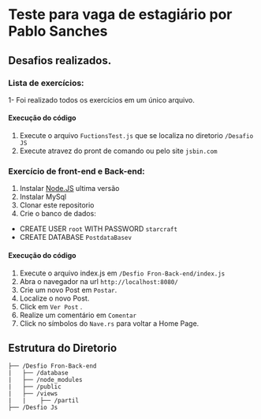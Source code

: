 # Teste para vaga de estagiário por Pablo Sanches


## Desafios realizados.
 
### Lista de exercícios:

1- Foi realizado todos os exercícios em um único arquivo.

#### Execução do código
1. Execute o arquivo `FuctionsTest.js`  que se localiza no diretorio `/Desafio JS` 
2. Execute atravez do pront de comando ou pelo site `jsbin.com`  
 



### Exercício de front-end e Back-end:

1. Instalar [Node.JS](https://nodejs.org/en/download/package-manager/) ultima versão
2. Instalar MySql
3. Clonar este repositorio
4. Crie o banco de dados:
  - CREATE USER `root` WITH PASSWORD `starcraft`
  - CREATE DATABASE `PostdataBasev` 

#### Execução do código
1. Execute o arquivo  index.js em `/Desfio Fron-Back-end/index.js`
2. Abra o navegador na url `http://localhost:8080/`
3. Crie um novo Post em  `Postar`.
4. Localize o novo Post.
5. Click em `Ver Post` .
6. Realize um comentário em `Comentar`
7. Click no símbolos  do `Nave.rs` para voltar a Home Page.


 

## Estrutura do Diretorio

```
├── /Desfio Fron-Back-end
|   ├── /database
|   ├── /node_modules
|   ├── /public
|   ├── /views
|   |    ├── /partil
├── /Desfio Js
```

